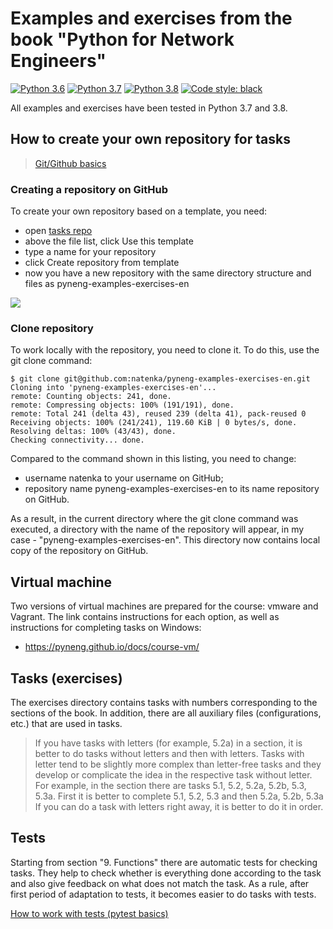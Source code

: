 # Examples and exercises from the book "Python for Network Engineers"

[![Python 3.6](https://img.shields.io/badge/python-3.6-blue.svg)](https://www.python.org/downloads/release/python-360/) [![Python 3.7](https://img.shields.io/badge/python-3.7-blue.svg)](https://www.python.org/downloads/release/python-370/) [![Python 3.8](https://img.shields.io/badge/python-3.8-blue.svg)](https://www.python.org/downloads/release/python-380/) [![Code style: black](https://img.shields.io/badge/code%20style-black-000000.svg)](https://github.com/psf/black)

All examples and exercises have been tested in Python 3.7 and 3.8.

## How to create your own repository for tasks

> [Git/Github basics](https://pyneng.readthedocs.io/ru/latest/book/02_git_github/index.html)

### Creating a repository on GitHub

To create your own repository based on a template, you need:

-  open [tasks repo](https://github.com/natenka/pyneng-examples-exercises-en)
-  above the file list, click Use this template
-  type a name for your repository
-  click Create repository from template
-  now you have a new repository with the same directory structure and files as pyneng-examples-exercises-en

![](https://raw.githubusercontent.com/natenka/PyNEng/master/images/git/github_use_template.png)

### Clone repository

To work locally with the repository, you need to clone it.
To do this, use the git clone command:

```
$ git clone git@github.com:natenka/pyneng-examples-exercises-en.git
Cloning into 'pyneng-examples-exercises-en'...
remote: Counting objects: 241, done.
remote: Compressing objects: 100% (191/191), done.
remote: Total 241 (delta 43), reused 239 (delta 41), pack-reused 0
Receiving objects: 100% (241/241), 119.60 KiB | 0 bytes/s, done.
Resolving deltas: 100% (43/43), done.
Checking connectivity... done.
```

Compared to the command shown in this listing, you need to change:

- username natenka to your username on GitHub;
- repository name pyneng-examples-exercises-en to its name
    repository on GitHub.

As a result, in the current directory where the git clone command was executed,
a directory with the name of the repository will appear, in my case -
"pyneng-examples-exercises-en". This directory now contains
local copy of the repository on GitHub.

## Virtual machine

Two versions of virtual machines are prepared for the course: vmware and Vagrant.
The link contains instructions for each option, as well as instructions for completing tasks on Windows:

* https://pyneng.github.io/docs/course-vm/


## Tasks (exercises)

The exercises directory contains tasks with numbers corresponding to the sections of the book.
In addition, there are all auxiliary files (configurations, etc.) that are used in tasks.

> If you have tasks with letters (for example, 5.2a) in a section, it is better to do tasks without letters and then with letters. Tasks with letter tend to be slightly more complex than letter-free tasks and they develop or complicate the idea in the respective task without letter.
> For example, in the section there are tasks 5.1, 5.2, 5.2a, 5.2b, 5.3, 5.3a. First it is better to complete 5.1, 5.2, 5.3 and then 5.2a, 5.2b, 5.3a
> If you can do a task with letters right away, it is better to do it in order.


## Tests

Starting from section "9. Functions" there are automatic tests for checking tasks. They help to check whether is everything done according to the task and also give feedback on what does not match the task. As a rule, after first period of adaptation to tests, it becomes easier to do tasks with tests.

[How to work with tests (pytest basics)](https://pyneng.readthedocs.io/ru/latest/book/additional_info/pytest.html)

